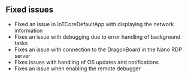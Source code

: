## Fixed issues
- Fixed an issue in IoTCoreDefaultApp with displaying the network information
- Fixes an issue with debugging due to error handling of background tasks
- Fixes an issue with connection to the DragonBoard in the Nano RDP server
- Fixes issues with handling of OS updates and notifications
- Fixes an issue when enabling the remote debugger
